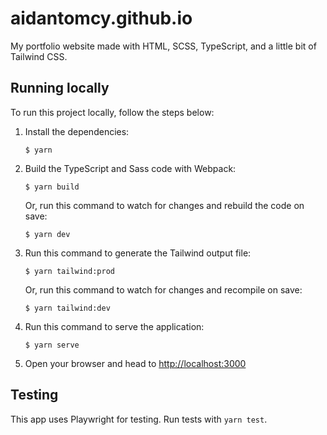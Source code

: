 # aidantomcy.github.io

My portfolio website made with HTML, SCSS, TypeScript, and a little bit of Tailwind CSS.

## Running locally

To run this project locally, follow the steps below:

1. Install the dependencies:

    ```
    $ yarn
    ```

2. Build the TypeScript and Sass code with Webpack:

    ```
    $ yarn build
    ```

    Or, run this command to watch for changes and rebuild the code on save:

    ```
    $ yarn dev
    ```

3. Run this command to generate the Tailwind output file:
    ```
    $ yarn tailwind:prod
    ```
    Or, run this command to watch for changes and recompile on save:
    ```
    $ yarn tailwind:dev
    ```
4. Run this command to serve the application:
    ```
    $ yarn serve
    ```
5. Open your browser and head to [http://localhost:3000](http://localhost:3000)

## Testing

This app uses Playwright for testing. Run tests with `yarn test`.
